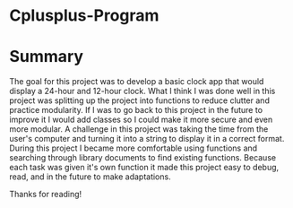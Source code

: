 # Cplusplus-Program

# Summary
The goal for this project was to develop a basic clock app that would display a 24-hour and 12-hour clock. What I think I was done well in this project was splitting
up the project into functions to reduce clutter and practice modularity. If I was to go back to this project in the future to improve it I would add classes so I could make it 
more secure and even more modular. A challenge in this project was taking the time from the user's computer and turning it into a string to display it in a correct format. 
During this project I became more comfortable using functions and searching through library documents to find existing functions. Because each task was given it's own function it 
made this project easy to debug, read, and in the future to make adaptations.

Thanks for reading!

